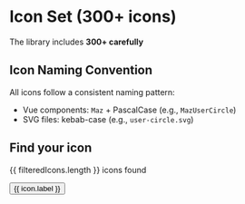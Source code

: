 # Icon Set (300+ icons)

The library includes **300+ carefully**

## Icon Naming Convention

All icons follow a consistent naming pattern:

- Vue components: `Maz` + PascalCase (e.g., `MazUserCircle`)
- SVG files: kebab-case (e.g., `user-circle.svg`)

## Find your icon

<ComponentDemo>
  <div class="maz-flex maz-flex-col maz-gap-4">
    <div class="maz-flex maz-gap-2">
      <MazInput v-model="search" label="Search icon" @update:model-value="search = $event.trim()" :left-icon="MazIcons.MazMagnifyingGlass" class="flex-1" />
      <p class="maz-text-muted">{{ filteredIcons.length }} icons found</p>
    </div>
    <div class="maz-grid maz-grid-cols-3 maz-gap-2">
      <button v-tooltip="icon.label" v-for="icon in filteredIcons" :key="icon.label" class="maz-flex maz-flex-col maz-items-center maz-gap-2 maz-text-center maz-border maz-border-solid maz-border-divider maz-rounded maz-p-4 maz-truncate" @click="copyIcon(icon.label)">
        <Component :is="icon.value" class="maz-text-2xl" />
        <span class="maz-text-xs maz-text-muted maz-truncate">{{ icon.label }}</span>
      </button>
    </div>
  </div>
</ComponentDemo>

<script setup>
import { ref, computed } from 'vue'
import { useToast } from 'maz-ui/composables/useToast'
import { vTooltip } from 'maz-ui/directives/vTooltip'

const MazIcons = await import('@maz-ui/icons')
const { success} = useToast()

const icons = Object.entries(MazIcons).map(([name, component]) => ({
  label: name,
  value: component,
}))

const search = ref()

const filteredIcons = computed(() => {
  console.log(search.value)
  if (!search.value) return icons

  return icons.filter(icon => icon.label.toLowerCase().includes(search.value.toLowerCase())).slice(0, 10)
})

const copyIcon = (icon) => {
  navigator.clipboard.writeText(icon)
  success('Icon copied to clipboard')
}
</script>
